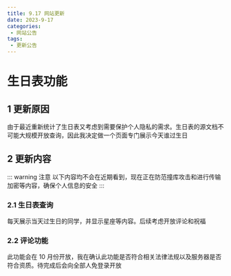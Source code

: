 ```yaml
---
title: 9.17 网站更新
date: 2023-9-17
categories:
 - 网站公告
tags:
 - 更新公告
---
```


# 生日表功能

## 1 更新原因

由于最近重新统计了生日表又考虑到需要保护个人隐私的需求。生日表的源文档不可能大规模开放查询，因此我决定做一个页面专门展示今天谁过生日

## 2 更新内容

::: warning 注意
以下内容均不会在近期看到，现在正在防范撞库攻击和进行传输加密等内容，确保个人信息的安全
:::

### 2.1 生日表查询

每天展示当天过生日的同学，并显示星座等内容。后续考虑开放评论和祝福

### 2.2 评论功能

此功能会在 10 月份开放，我在确认此功能是否符合相关法律法规以及服务器是否符合资质。待完成后会向全部人免登录开放
